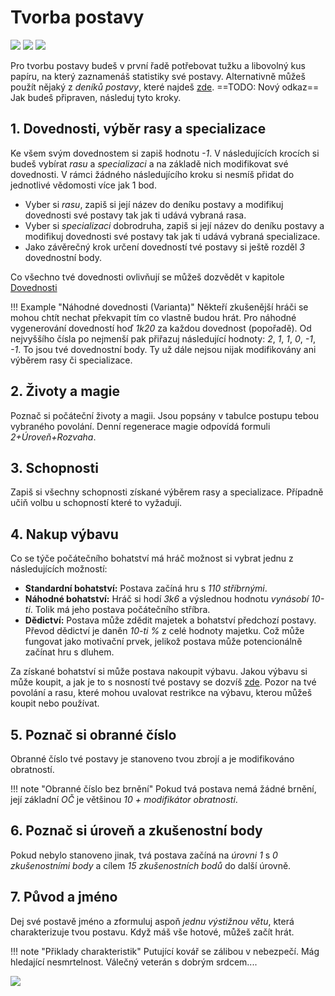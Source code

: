 # Tvorba postavy

<img src="/assets/sep_line.png"/>

<img src="/assets/Tvorba_postavy.png"/>

<img src="/assets/sep_line.png"/>

Pro tvorbu postavy budeš v první řadě potřebovat tužku a libovolný kus papíru, na který zaznamenáš statistiky své postavy. Alternativně můžeš použít nějaký z *deníků postavy*, které najdeš [zde](https://www.tkds.cz/). ==TODO: Nový odkaz== Jak budeš připraven, následuj tyto kroky.

## 1. Dovednosti, výběr rasy a specializace

Ke všem svým dovednostem si zapiš hodnotu *-1*. V následujících krocích si budeš vybírat *rasu* a *specializaci* a na základě nich modifikovat své dovednosti. V rámci žádného následujícího kroku si nesmíš přidat do jednotlivé vědomosti více jak 1 bod.

- Vyber si *rasu*, zapiš si její název do deníku postavy a modifikuj dovednosti své postavy tak jak ti udává vybraná rasa.
- Vyber si *specializaci* dobrodruha, zapiš si její název do deníku postavy a modifikuj dovednosti své postavy tak jak ti udává vybraná specializace.
- Jako závěrečný krok určení dovedností tvé postavy si ještě rozděl *3* dovednostní body.

Co všechno tvé dovednosti ovlivňují se můžeš dozvědět v kapitole [Dovednosti](Dovednosti.md)

!!! Example "Náhodné dovednosti (Varianta)"
    Někteří zkušenější hráči se mohou chtít nechat překvapit tím co vlastně budou hrát. Pro náhodné vygenerování dovedností hoď *1k20* za každou dovednost (popořadě). Od nejvyššího čísla po nejmenší pak přiřazuj následující hodnoty: *2*, *1*, *1*, *0*, *-1*, *-1*.  To jsou tvé dovednostní body. Ty už dále nejsou nijak modifikovány ani výběrem rasy či specializace.

## 2. Životy a magie

Poznač si počáteční životy a magii. Jsou popsány v tabulce postupu tebou vybraného povolání. Denní regenerace magie odpovídá formuli *2+Úroveň+Rozvaha*.

## 3. Schopnosti

Zapiš si všechny schopnosti získané výběrem rasy a specializace. Případně učiň volbu u schopností které to vyžadují.

## 4. Nakup výbavu

Co se týče počátečního bohatství má hráč možnost si vybrat jednu z následujících možností:

- **Standardní bohatství:** Postava začíná hru s *110 stříbrnými*.
- **Náhodné bohatství:** Hráč si hodí *3k6* a výslednou hodnotu *vynásobí 10-ti*. Tolik má jeho postava počátečního stříbra.
- **Dědictví:** Postava může zdědit majetek a bohatství předchozí postavy. Převod dědictví je daněn *10-ti %* z celé hodnoty majetku. Což může fungovat jako motivační prvek, jelikož postava může potencionálně začínat hru s dluhem.

Za získané bohatství si může postava nakoupit výbavu. Jakou výbavu si může koupit, a jak je to s nosností tvé postavy se dozvíš [zde](/Gear/#vybaveni-a-nosnost). Pozor na tvé povolání a rasu, které mohou uvalovat restrikce na výbavu, kterou můžeš koupit nebo používat.

## 5. Poznač si obranné číslo

Obranné číslo tvé postavy je stanoveno tvou zbrojí a je modifikováno obratností.

!!! note "Obranné číslo bez brnění"
	Pokud tvá postava nemá žádné brnění, její základní *OČ* je většinou *10 + modifikátor obratnosti*.

## 6. Poznač si úroveň a zkušenostní body

Pokud nebylo stanoveno jinak, tvá postava začíná na *úrovni 1* s *0 zkušenostními body* a cílem *15 zkušenostních bodů* do další úrovně.

## 7. Původ a jméno

Dej své postavě jméno a zformuluj aspoň *jednu výstižnou větu*, která charakterizuje tvou postavu. Když máš vše hotové, můžeš začít hrát.

!!! note "Přiklady charakteristik"
	Putující kovář se zálibou v nebezpečí. Mág hledající nesmrtelnost. Válečný veterán s dobrým srdcem....

<img src="/assets/sep_line.png"/>
